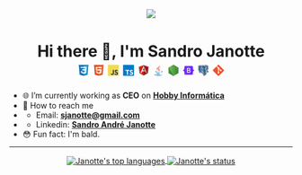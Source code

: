 <div align="center">
    <img src="https://imgur.com/nLKnnpW.png">
    <h1>
        Hi there 👋,  I'm Sandro Janotte<br>
        <img src="https://raw.githubusercontent.com/devicons/devicon/master/icons/css3/css3-original.svg" alt="css3"  width="20" height="20"/>
        <img src="https://raw.githubusercontent.com/devicons/devicon/master/icons/html5/html5-original.svg" alt="html5"  width="20" height="20"/>
        <img src="https://raw.githubusercontent.com/devicons/devicon/master/icons/javascript/javascript-original.svg" alt="javascript" width="20" height="20"/>
        <img src="https://raw.githubusercontent.com/devicons/devicon/master/icons/typescript/typescript-original.svg" alt="typescript" width="20" height="20">
        <img src="https://raw.githubusercontent.com/devicons/devicon/master/icons/angularjs/angularjs-original.svg" alt="angularjs" width="20" height="20">
        <img src="https://raw.githubusercontent.com/devicons/devicon/master/icons/java/java-original.svg" alt="java" width="20" height="20">
        <img src="https://raw.githubusercontent.com/devicons/devicon/master/icons/nodejs/nodejs-original.svg" alt="nodejs" width="20" height="20">
        <img src="https://raw.githubusercontent.com/devicons/devicon/master/icons/bootstrap/bootstrap-plain.svg" alt="bootstrap" width="20" height="20">
        <img src="https://raw.githubusercontent.com/devicons/devicon/master/icons/postgresql/postgresql-original.svg" alt="postgreesql" width="20" height="20">
        <img src="https://raw.githubusercontent.com/devicons/devicon/master/icons/git/git-original.svg" alt="git" width="20" height="20">
    </h1>
</div>


- :globe_with_meridians: I’m currently working as **CEO** on **[Hobby Informática](https://www.hobby.inf.br/)**
- :postbox: How to reach me
- - Email: **sjanotte@gmail.com**
- - Linkedin: **[Sandro André Janotte](https://www.linkedin.com/in/sandro-andr%C3%A9-janotte-2b022450/)**
- :flushed: Fun fact: I'm bald.

---

<p align="center">
    <a href="https://github.com/Janotte/janotte/github-readme-status">
    	<img 
         src="https://github-readme-stats.vercel.app/api/top-langs/?username=Janotte&hide=PowerShell&layout=compact&hide_border=true" 
         alt="Janotte's top languages" 
         align="center"
    	/>
    </a>
    <a href="https://github.com/Janotte/janotte/github-readme-status">
        <img 
             src="https://github-readme-stats.vercel.app/api?username=Janotte&show_icons=true&hide_border=true" 
             alt="Janotte's status"
             height="150"
             align="center"
         />
    </a>
</p>
